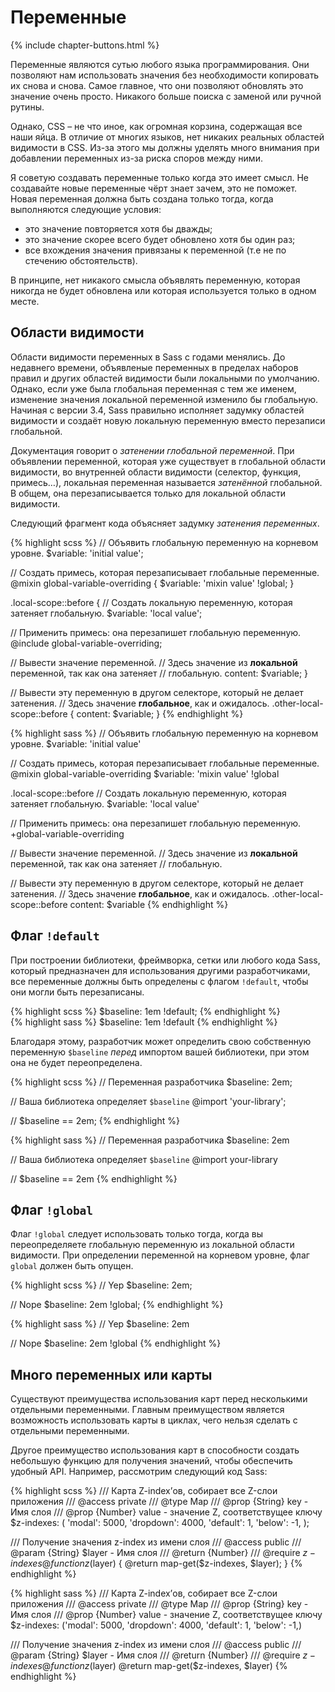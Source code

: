
# Переменные

{% include chapter-buttons.html %}

Переменные являются сутью любого языка программирования. Они позволяют нам использовать значения без необходимости копировать их снова и снова. Самое главное, что они позволяют обновлять это значение очень просто. Никакого больше поиска с заменой или ручной рутины.

Однако, CSS – не что иное, как огромная корзина, содержащая все наши яйца. В отличие от многих языков, нет никаких реальных областей видимости в CSS. Из-за этого мы должны уделять много внимания при добавлении переменных из-за риска споров между ними.

Я советую создавать переменные только когда это имеет смысл. Не создавайте новые переменные чёрт знает зачем, это не поможет. Новая переменная должна быть создана только тогда, когда выполняются следующие условия:

* это значение повторяется хотя бы дважды;
* это значение скорее всего будет обновлено хотя бы один раз;
* все вхождения значения привязаны к переменной (т.е не по стечению обстоятельств).

В принципе, нет никакого смысла объявлять переменную, которая никогда не будет обновлена или которая используется только в одном месте.

## Области видимости

Области видимости переменных в Sass с годами менялись. До недавнего времени, объявленые переменных в пределах наборов правил и других областей видимости были локальными по умолчанию. Однако, если уже была глобальная переменная с тем же именем, изменение значения локальной переменной изменило бы глобальную. Начиная с версии 3.4, Sass правильно исполняет задумку областей видимости и создаёт новую локальную переменную вместо перезаписи глобальной.

Документация говорит о *затенении глобальной переменной*. При объявлении переменной, которая уже существует в глобальной области видимости, во внутренней области видимости (селектор, функция, примесь…), локальная переменная называется *затенённой* глобальной. В общем, она перезаписывается только для локальной области видимости.

Следующий фрагмент кода объясняет задумку *затенения переменных*.

<div class="code-block">
  <div class="code-block__wrapper" data-syntax="scss">
{% highlight scss %}
// Объявить глобальную переменную на корневом уровне.
$variable: 'initial value';

// Создать примесь, которая перезаписывает глобальные переменные.
@mixin global-variable-overriding {
  $variable: 'mixin value' !global;
}

.local-scope::before {
  // Создать локальную переменную, которая затеняет глобальную.
  $variable: 'local value';

  // Применить примесь: она перезапишет глобальную переменную.
  @include global-variable-overriding;

  // Вывести значение переменной.
  // Здесь значение из **локальной** переменной, так как она затеняет
  // глобальную.
  content: $variable;
}

// Вывести эту переменную в другом селекторе, который не делает затенения.
// Здесь значение **глобальное**, как и ожидалось.
.other-local-scope::before {
  content: $variable;
}
{% endhighlight %}
  </div>
  <div class="code-block__wrapper" data-syntax="sass">
{% highlight sass %}
// Объявить глобальную переменную на корневом уровне.
$variable: 'initial value'

// Создать примесь, которая перезаписывает глобальные переменные.
@mixin global-variable-overriding
  $variable: 'mixin value' !global

.local-scope::before
  // Создать локальную переменную, которая затеняет глобальную.
  $variable: 'local value'

  // Применить примесь: она перезапишет глобальную переменную.
  +global-variable-overriding

  // Вывести значение переменной.
  // Здесь значение из **локальной** переменной, так как она затеняет
  // глобальную.

// Вывести эту переменную в другом селекторе, который не делает затенения.
// Здесь значение **глобальное**, как и ожидалось.
.other-local-scope::before
  content: $variable
{% endhighlight %}
  </div>
</div>

## Флаг `!default`

При построении библиотеки, фреймворка, сетки или любого кода Sass, который предназначен для использования другими разработчиками, все переменные должны быть определены с флагом `!default`, чтобы они могли быть перезаписаны.

<div class="code-block">
  <div class="code-block__wrapper" data-syntax="scss">
{% highlight scss %}
$baseline: 1em !default;
{% endhighlight %}
  </div>
  <div class="code-block__wrapper" data-syntax="sass">
{% highlight sass %}
$baseline: 1em !default
{% endhighlight %}
  </div>
</div>

Благодаря этому, разработчик может определить свою собственную переменную `$baseline` *перед* импортом вашей библиотеки, при этом она не будет переопределена.

<div class="code-block">
  <div class="code-block__wrapper" data-syntax="scss">
{% highlight scss %}
// Переменная разработчика
$baseline: 2em;

// Ваша библиотека определяет `$baseline`
@import 'your-library';

// $baseline == 2em;
{% endhighlight %}
  </div>
  <div class="code-block__wrapper" data-syntax="sass">
{% highlight sass %}
// Переменная разработчика
$baseline: 2em

// Ваша библиотека определяет `$baseline`
@import your-library

// $baseline == 2em
{% endhighlight %}
  </div>
</div>

## Флаг `!global`

Флаг `!global` следует использовать только тогда, когда вы переопределяете глобальную переменную из локальной области видимости. При определении переменной на корневом уровне, флаг `global` должен быть опущен.

<div class="code-block">
  <div class="code-block__wrapper" data-syntax="scss">
{% highlight scss %}
// Yep
$baseline: 2em;

// Nope
$baseline: 2em !global;
{% endhighlight %}
  </div>
  <div class="code-block__wrapper" data-syntax="sass">
{% highlight sass %}
// Yep
$baseline: 2em

// Nope
$baseline: 2em !global
{% endhighlight %}
  </div>
</div>

## Много переменных или карты

Существуют преимущества использования карт перед несколькими отдельными переменными. Главным преимуществом является возможность использовать карты в циклах, чего нельзя сделать с отдельными переменными.

Другое преимущество использования карт в способности создать небольшую функцию для получения значений, чтобы обеспечить удобный API. Например, рассмотрим следующий код Sass:

<div class="code-block">
  <div class="code-block__wrapper" data-syntax="scss">
{% highlight scss %}
/// Карта Z-index’ов, собирает все Z-слои приложения
/// @access private
/// @type Map
/// @prop {String} key - Имя слоя
/// @prop {Number} value - значение Z, соответствущее ключу
$z-indexes: (
  'modal': 5000,
  'dropdown': 4000,
  'default': 1,
  'below': -1,
);

/// Получение значения z-index из имени слоя
/// @access public
/// @param {String} $layer - Имя слоя
/// @return {Number}
/// @require $z-indexes
@function z($layer) {
  @return map-get($z-indexes, $layer);
}
{% endhighlight %}
  </div>
  <div class="code-block__wrapper" data-syntax="sass">
{% highlight sass %}
/// Карта Z-index’ов, собирает все Z-слои приложения
/// @access private
/// @type Map
/// @prop {String} key - Имя слоя
/// @prop {Number} value - значение Z, соответствущее ключу
$z-indexes: ('modal': 5000, 'dropdown': 4000, 'default': 1, 'below': -1,)

/// Получение значения z-index из имени слоя
/// @access public
/// @param {String} $layer - Имя слоя
/// @return {Number}
/// @require $z-indexes
@function z($layer)
  @return map-get($z-indexes, $layer)
{% endhighlight %}
  </div>
</div>
